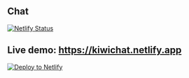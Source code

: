 ## Chat
[![Netlify Status](https://api.netlify.com/api/v1/badges/ab708f47-1e00-4571-a489-cabc9c85afb4/deploy-status)](https://app.netlify.com/sites/kiwichat/deploys)

## Live demo: https://kiwichat.netlify.app

[![Deploy to Netlify](https://www.netlify.com/img/deploy/button.svg)](https://app.netlify.com/start/deploy?repository=https://github.com/KiwiChat/chat)


